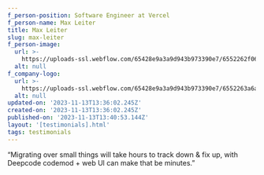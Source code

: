 ```yaml
---
f_person-position: Software Engineer at Vercel
f_person-name: Max Leiter
title: Max Leiter
slug: max-leiter
f_person-image:
  url: >-
    https://uploads-ssl.webflow.com/65428e9a3a9d943b973390e7/6552262f062cefd83373f412_max-leiter.jpeg
  alt: null
f_company-logo:
  url: >-
    https://uploads-ssl.webflow.com/65428e9a3a9d943b973390e7/6552263a6a29c562dc46e8fc_vercel-logo.png
  alt: null
updated-on: '2023-11-13T13:36:02.245Z'
created-on: '2023-11-13T13:36:02.245Z'
published-on: '2023-11-13T13:40:53.144Z'
layout: '[testimonials].html'
tags: testimonials
---
```


“Migrating over small things will take hours to track down & fix up, with Deepcode codemod + web Ul can make that be minutes.”
